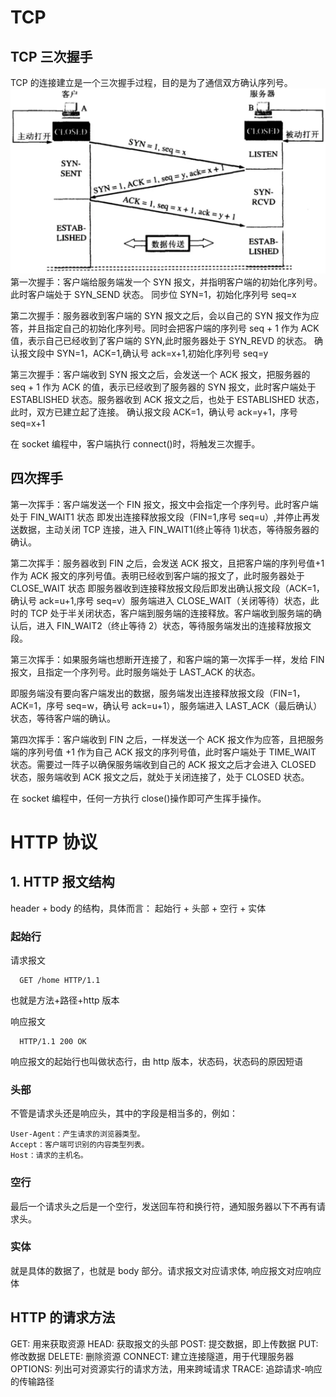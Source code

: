 # TCP

## TCP 三次握手

TCP 的连接建立是一个三次握手过程，目的是为了通信双方确认序列号。
![三次握手](https://github.com/vettel-qin/blog/blob/master/assets/%E4%B8%89%E6%AC%A1%E6%8F%A1%E6%89%8B.png)
第一次握手：客户端给服务端发一个 SYN 报文，并指明客户端的初始化序列号。此时客户端处于 SYN_SEND 状态。
同步位 SYN=1，初始化序列号 seq=x

第二次握手：服务器收到客户端的 SYN 报文之后，会以自己的 SYN 报文作为应答，并且指定自己的初始化序列号。同时会把客户端的序列号 seq + 1 作为 ACK 值，表示自己已经收到了客户端的 SYN,此时服务器处于 SYN_REVD 的状态。
确认报文段中 SYN=1，ACK=1,确认号 ack=x+1,初始化序列号 seq=y

第三次握手：客户端收到 SYN 报文之后，会发送一个 ACK 报文，把服务器的 seq + 1 作为 ACK 的值，表示已经收到了服务器的 SYN 报文，此时客户端处于 ESTABLISHED 状态。服务器收到 ACK 报文之后，也处于 ESTABLISHED 状态，此时，双方已建立起了连接。
确认报文段 ACK=1，确认号 ack=y+1，序号 seq=x+1

在 socket 编程中，客户端执行 connect()时，将触发三次握手。

## 四次挥手

第一次挥手：客户端发送一个 FIN 报文，报文中会指定一个序列号。此时客户端处于 FIN_WAIT1 状态
即发出连接释放报文段（FIN=1,序号 seq=u）,并停止再发送数据，主动关闭 TCP 连接，进入 FIN_WAIT1(终止等待 1)状态，等待服务器的确认。

第二次挥手：服务器收到 FIN 之后，会发送 ACK 报文，且把客户端的序列号值+1 作为 ACK 报文的序列号值。表明已经收到客户端的报文了，此时服务器处于 CLOSE_WAIT 状态
即服务器收到连接释放报文段后即发出确认报文段（ACK=1，确认号 ack=u+1,序号 seq=v）服务端进入 CLOSE_WAIT（关闭等待）状态，此时的 TCP 处于半关闭状态，客户端到服务端的连接释放。客户端收到服务端的确认后，进入 FIN_WAIT2（终止等待 2）状态，等待服务端发出的连接释放报文段。

第三次挥手：如果服务端也想断开连接了，和客户端的第一次挥手一样，发给 FIN 报文，且指定一个序列号。此时服务端处于 LAST_ACK 的状态。

即服务端没有要向客户端发出的数据，服务端发出连接释放报文段（FIN=1，ACK=1，序号 seq=w，确认号 ack=u+1），服务端进入 LAST_ACK（最后确认）状态，等待客户端的确认。

第四次挥手：客户端收到 FIN 之后，一样发送一个 ACK 报文作为应答，且把服务端的序列号值 +1 作为自己 ACK 报文的序列号值，此时客户端处于 TIME_WAIT 状态。需要过一阵子以确保服务端收到自己的 ACK 报文之后才会进入 CLOSED 状态，服务端收到 ACK 报文之后，就处于关闭连接了，处于 CLOSED 状态。

在 socket 编程中，任何一方执行 close()操作即可产生挥手操作。

# HTTP 协议

## 1. HTTP 报文结构

header + body 的结构，具体而言：
起始行 + 头部 + 空行 + 实体

### 起始行

请求报文

```
  GET /home HTTP/1.1
```

也就是方法+路径+http 版本

响应报文

```
  HTTP/1.1 200 OK
```

响应报文的起始行也叫做状态行，由 http 版本，状态码，状态码的原因短语

### 头部

不管是请求头还是响应头，其中的字段是相当多的，例如：

```
User-Agent：产生请求的浏览器类型。
Accept：客户端可识别的内容类型列表。
Host：请求的主机名。
```

### 空行

最后一个请求头之后是一个空行，发送回车符和换行符，通知服务器以下不再有请求头。

### 实体

就是具体的数据了，也就是 body 部分。请求报文对应请求体, 响应报文对应响应体

## HTTP 的请求方法

GET: 用来获取资源
HEAD: 获取报文的头部
POST: 提交数据，即上传数据
PUT: 修改数据
DELETE: 删除资源
CONNECT: 建立连接隧道，用于代理服务器
OPTIONS: 列出可对资源实行的请求方法，用来跨域请求
TRACE: 追踪请求-响应的传输路径
